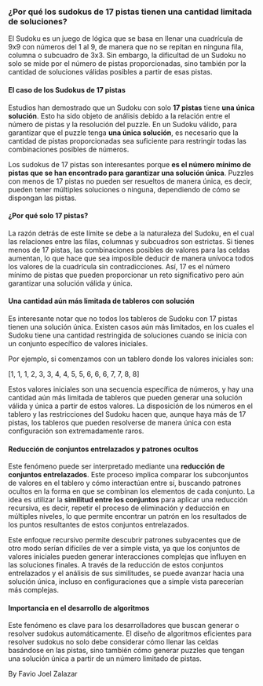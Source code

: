 ### ¿Por qué los sudokus de 17 pistas tienen una cantidad limitada de soluciones?

El Sudoku es un juego de lógica que se basa en llenar una cuadrícula de 9x9 con números del 1 al 9, de manera que no se repitan en ninguna fila, columna o subcuadro de 3x3. Sin embargo, la dificultad de un Sudoku no solo se mide por el número de pistas proporcionadas, sino también por la cantidad de soluciones válidas posibles a partir de esas pistas.

#### El caso de los Sudokus de 17 pistas

Estudios han demostrado que un Sudoku con solo **17 pistas** tiene **una única solución**. Esto ha sido objeto de análisis debido a la relación entre el número de pistas y la resolución del puzzle. En un Sudoku válido, para garantizar que el puzzle tenga **una única solución**, es necesario que la cantidad de pistas proporcionadas sea suficiente para restringir todas las combinaciones posibles de números.

Los sudokus de 17 pistas son interesantes porque **es el número mínimo de pistas que se han encontrado para garantizar una solución única**. Puzzles con menos de 17 pistas no pueden ser resueltos de manera única, es decir, pueden tener múltiples soluciones o ninguna, dependiendo de cómo se dispongan las pistas.

#### ¿Por qué solo 17 pistas?

La razón detrás de este límite se debe a la naturaleza del Sudoku, en el cual las relaciones entre las filas, columnas y subcuadros son estrictas. Si tienes menos de 17 pistas, las combinaciones posibles de valores para las celdas aumentan, lo que hace que sea imposible deducir de manera unívoca todos los valores de la cuadrícula sin contradicciones. Así, 17 es el número mínimo de pistas que pueden proporcionar un reto significativo pero aún garantizar una solución válida y única.

#### Una cantidad aún más limitada de tableros con solución

Es interesante notar que no todos los tableros de Sudoku con 17 pistas tienen una solución única. Existen casos aún más limitados, en los cuales el Sudoku tiene una cantidad restringida de soluciones cuando se inicia con un conjunto específico de valores iniciales.

Por ejemplo, si comenzamos con un tablero donde los valores iniciales son:

[1, 1, 1, 2, 3, 3, 4, 4, 5, 5, 6, 6, 6, 7, 7, 8, 8]


Estos valores iniciales son una secuencia específica de números, y hay una cantidad aún más limitada de tableros que pueden generar una solución válida y única a partir de estos valores. La disposición de los números en el tablero y las restricciones del Sudoku hacen que, aunque haya más de 17 pistas, los tableros que pueden resolverse de manera única con esta configuración son extremadamente raros.

#### Reducción de conjuntos entrelazados y patrones ocultos

Este fenómeno puede ser interpretado mediante una **reducción de conjuntos entrelazados**. Este proceso implica comparar los subconjuntos de valores en el tablero y cómo interactúan entre sí, buscando patrones ocultos en la forma en que se combinan los elementos de cada conjunto. La idea es utilizar la **similitud entre los conjuntos** para aplicar una reducción recursiva, es decir, repetir el proceso de eliminación y deducción en múltiples niveles, lo que permite encontrar un patrón en los resultados de los puntos resultantes de estos conjuntos entrelazados.

Este enfoque recursivo permite descubrir patrones subyacentes que de otro modo serían difíciles de ver a simple vista, ya que los conjuntos de valores iniciales pueden generar interacciones complejas que influyen en las soluciones finales. A través de la reducción de estos conjuntos entrelazados y el análisis de sus similitudes, se puede avanzar hacia una solución única, incluso en configuraciones que a simple vista parecerían más complejas.

#### Importancia en el desarrollo de algoritmos

Este fenómeno es clave para los desarrolladores que buscan generar o resolver sudokus automáticamente. El diseño de algoritmos eficientes para resolver sudokus no solo debe considerar cómo llenar las celdas basándose en las pistas, sino también cómo generar puzzles que tengan una solución única a partir de un número limitado de pistas.


By Favio Joel Zalazar
